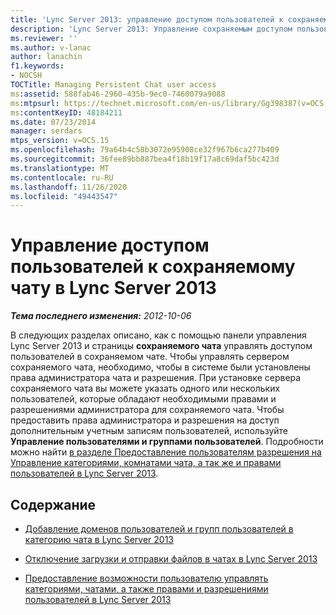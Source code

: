 ```yaml
---
title: 'Lync Server 2013: управление доступом пользователей к сохраняемому чату'
description: 'Lync Server 2013: Управление сохраняемым доступом пользователей к чате.'
ms.reviewer: ''
ms.author: v-lanac
author: lanachin
f1.keywords:
- NOCSH
TOCTitle: Managing Persistent Chat user access
ms:assetid: 588fab46-2960-435b-9ec0-7460079a9088
ms:mtpsurl: https://technet.microsoft.com/en-us/library/Gg398387(v=OCS.15)
ms:contentKeyID: 48184211
ms.date: 07/23/2014
manager: serdars
mtps_version: v=OCS.15
ms.openlocfilehash: 79a64b4c58b3072e95908ce32f967b6ca277b409
ms.sourcegitcommit: 36fee89bb887bea4f18b19f17a8c69daf5bc423d
ms.translationtype: MT
ms.contentlocale: ru-RU
ms.lasthandoff: 11/26/2020
ms.locfileid: "49443547"
---
```

# <a name="managing-persistent-chat-user-access-in-lync-server-2013"></a>Управление доступом пользователей к сохраняемому чату в Lync Server 2013

<div data-xmlns="http://www.w3.org/1999/xhtml">

<div class="topic" data-xmlns="http://www.w3.org/1999/xhtml" data-msxsl="urn:schemas-microsoft-com:xslt" data-cs="https://msdn.microsoft.com/">

<div data-asp="https://msdn2.microsoft.com/asp">



</div>

<div id="mainSection">

<div id="mainBody">

<span> </span>

_**Тема последнего изменения:** 2012-10-06_

В следующих разделах описано, как с помощью панели управления Lync Server 2013 и страницы **сохраняемого чата** управлять доступом пользователей в сохраняемом чате. Чтобы управлять сервером сохраняемого чата, необходимо, чтобы в системе были установлены права администратора чата и разрешения. При установке сервера сохраняемого чата вы можете указать одного или нескольких пользователей, которые обладают необходимыми правами и разрешениями администратора для сохраняемого чата. Чтобы предоставить права администратора и разрешения на доступ дополнительным учетным записям пользователей, используйте **Управление пользователями и группами пользователей**. Подробности можно найти [в разделе Предоставление пользователям разрешения на Управление категориями, комнатами чата, а так же и правами пользователей в Lync Server 2013](lync-server-2013-enabling-a-user-to-manage-categories-chat-rooms-and-user-rights-and-permissions.md).

<div>

## <a name="in-this-section"></a>Содержание

  - [Добавление доменов пользователей и групп пользователей в категорию чата в Lync Server 2013](lync-server-2013-adding-domains-of-users-and-user-groups-to-the-room-category.md)

  - [Отключение загрузки и отправки файлов в чатах в Lync Server 2013](lync-server-2013-disabling-uploading-and-downloading-files-in-chat-rooms.md)

  - [Предоставление возможности пользователю управлять категориями, чатами, а также правами и разрешениями пользователей в Lync Server 2013](lync-server-2013-enabling-a-user-to-manage-categories-chat-rooms-and-user-rights-and-permissions.md)

</div>

</div>

<span> </span>

</div>

</div>

</div>

